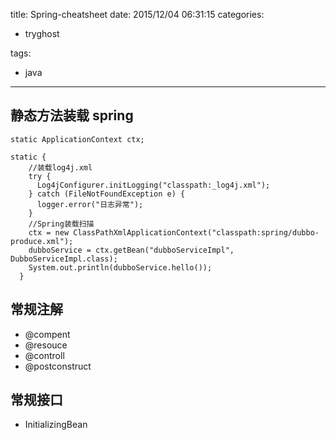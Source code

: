 title: Spring-cheatsheet
date: 2015/12/04 06:31:15
categories:
 - tryghost

tags:
 - java 



---

## 静态方法装载 spring
```language-java
static ApplicationContext ctx;

static {
    //装载log4j.xml
    try {
      Log4jConfigurer.initLogging("classpath:_log4j.xml");
    } catch (FileNotFoundException e) {
      logger.error("日志异常");
    }
    //Spring装载扫描
    ctx = new ClassPathXmlApplicationContext("classpath:spring/dubbo-produce.xml");
    dubboService = ctx.getBean("dubboServiceImpl", DubboServiceImpl.class);
    System.out.println(dubboService.hello());
  }
```

## 常规注解

 *  @compent
 *  @resouce
 *  @controll
 *  @postconstruct

## 常规接口 
 * InitializingBean
  



